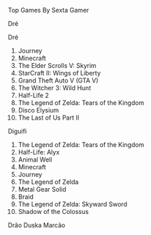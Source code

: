 Top Games By Sexta Gamer

Dré 

Dré
1. Journey
2. Minecraft
3. The Elder Scrolls V: Skyrim
4. StarCraft II: Wings of Liberty
5. Grand Theft Auto V (GTA V)
6. The Witcher 3: Wild Hunt
7. Half-Life 2
8. The Legend of Zelda: Tears of the Kingdom
9. Disco Elysium
10. The Last of Us Part II

Diguifi
1. The Legend of Zelda: Tears of the Kingdom
2. Half-Life: Alyx
3. Animal Well
4. Minecraft
5. Journey
6. The Legend of Zelda
7. Metal Gear Solid
8. Braid
9. The Legend of Zelda: Skyward Sword
10. Shadow of the Colossus

Drão
Duska
Marcão